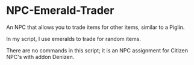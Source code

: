 # NPC-Emerald-Trader
An NPC that allows you to trade items for other items, similar to a Piglin.

In my script, I use emeralds to trade for random items.

There are no commands in this script; it is an NPC assignment for Citizen NPC's with addon Denizen.
